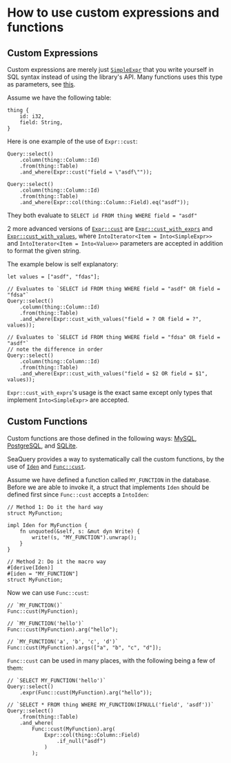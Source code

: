 # How to use custom expressions and functions
## Custom Expressions
Custom expressions are merely just [`SimpleExpr`](https://docs.rs/sea-query/latest/sea_query/expr/enum.SimpleExpr.html) that you write yourself in SQL syntax instead of using the library's API. Many functions uses this type as parameters, see [this](https://docs.rs/sea-query/latest/sea_query/expr/enum.SimpleExpr.html?search=SimpleExpr).

Assume we have the following table:
```rust, no_run
thing {
    id: i32,
    field: String,
}
```

Here is one example of the use of `Expr::cust`:
```rust, no_run
Query::select()
    .column(thing::Column::Id)
    .from(thing::Table)
    .and_where(Expr::cust("field = \"asdf\""));

Query::select()
    .column(thing::Column::Id)
    .from(thing::Table)
    .and_where(Expr::col(thing::Column::Field).eq("asdf"));
```

They both evaluate to `SELECT id FROM thing WHERE field = "asdf"`

2 more advanced versions of [`Expr::cust`](https://docs.rs/sea-query/latest/sea_query/expr/struct.Expr.html#method.cust) are [`Expr::cust_with_exprs`](https://docs.rs/sea-query/latest/sea_query/expr/struct.Expr.html#method.cust_with_exprs) and [`Expr::cust_with_values`](https://docs.rs/sea-query/latest/sea_query/expr/struct.Expr.html#method.cust_with_values), where `IntoIterator<Item = Into<SimpleExpr>>` and `IntoIterator<Item = Into<Value>>` parameters are accepted in addition to format the given string.

The example below is self explanatory:

```rust, no_run
let values = ["asdf", "fdas"];

// Evaluates to `SELECT id FROM thing WHERE field = "asdf" OR field = "fdsa"`
Query::select()
    .column(thing::Column::Id)
    .from(thing::Table)
    .and_where(Expr::cust_with_values("field = ? OR field = ?", values));

// Evaluates to `SELECT id FROM thing WHERE field = "fdsa" OR field = "asdf"`
// note the difference in order
Query::select()
    .column(thing::Column::Id)
    .from(thing::Table)
    .and_where(Expr::cust_with_values("field = $2 OR field = $1", values));
```

`Expr::cust_with_exprs`'s usage is the exact same except only types that implement `Into<SimpleExpr>` are accepted.

## Custom Functions
Custom functions are those defined in the following ways: [MySQL](https://dev.mysql.com/doc/refman/8.0/en/create-procedure.html), [PostgreSQL](https://www.postgresql.org/docs/current/xfunc.html), and [SQLite](https://www.sqlite.org/appfunc.html).

SeaQuery provides a way to systematically call the custom functions, by the use of [`Iden`](https://docs.rs/sea-query/latest/sea_query/types/trait.Iden.html) and [`Func::cust`](https://docs.rs/sea-query/latest/sea_query/func/struct.Func.html#method.cust).

Assume we have defined a function called `MY_FUNCTION` in the database. Before we are able to invoke it, a struct that implements `Iden` should be defined first since `Func::cust` accepts a `IntoIden`:

```rust, no_run
// Method 1: Do it the hard way
struct MyFunction;

impl Iden for MyFunction {
    fn unquoted(&self, s: &mut dyn Write) {
        write!(s, "MY_FUNCTION").unwrap();
    }
}

// Method 2: Do it the macro way
#[derive(Iden)]
#[iden = "MY_FUNCTION"]
struct MyFunction;
```

Now we can use `Func::cust`:

```rust, no_run
// `MY_FUNCTION()`
Func::cust(MyFunction);

// `MY_FUNCTION('hello')`
Func::cust(MyFunction).arg("hello");

// `MY_FUNCTION('a', 'b', 'c', 'd')`
Func::cust(MyFunction).args(["a", "b", "c", "d"]);
```

`Func::cust` can be used in many places, with the following being a few of them:

```rust, no_run
// `SELECT MY_FUNCTION('hello')`
Query::select()
    .expr(Func::cust(MyFunction).arg("hello"));

// `SELECT * FROM thing WHERE MY_FUNCTION(IFNULL('field', 'asdf'))`
Query::select()
    .from(thing::Table)
    .and_where(
        Func::cust(MyFunction).arg(
            Expr::col(thing::Column::Field)
                .if_null("asdf")
            )
        );
```